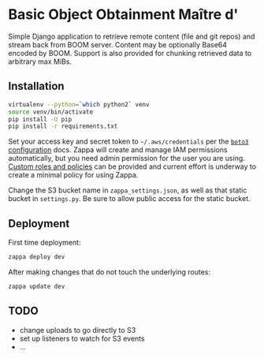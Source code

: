 # Basic Object Obtainment Maître d'

Simple Django application to retrieve remote content (file and git repos) and stream back from BOOM server.  Content may be optionally Base64 encoded by BOOM. Support is also provided for chunking retrieved data to arbitrary max MiBs.

## Installation

```sh
virtualenv --python=`which python2` venv
source venv/bin/activate
pip install -U pip
pip install -r requirements.txt
```

Set your access key and secret token to `~/.aws/credentials` per the [`boto3` configuration](https://boto3.readthedocs.io/en/latest/guide/quickstart.html#configuration) docs. Zappa will create and manage IAM permissions automatically, but you need admin permission for the user you are using. [Custom roles and policies](https://github.com/Miserlou/Zappa#using-custom-aws-iam-roles-and-policies) can be provided and current effort is underway to create a minimal policy for using Zappa.

Change the S3 bucket name in `zappa_settings.json`, as well as that static bucket in `settings.py`. Be sure to allow public access for the static bucket.

## Deployment

First time deployment:

```sh
zappa deploy dev
```

After making changes that do not touch the underlying routes:

```sh
zappa update dev
```

## TODO

- change uploads to go directly to S3
- set up listeners to watch for S3 events
- ...

